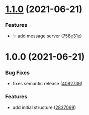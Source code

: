 # [1.1.0](https://github.com/alanflpns/lab01/compare/v1.0.0...v1.1.0) (2021-06-21)


### Features

* :sparkles: add message server ([758e31e](https://github.com/alanflpns/lab01/commit/758e31e0dc94b9fdc43188aacbf7e6889926f9b1))

# 1.0.0 (2021-06-21)


### Bug Fixes

* fixes semantic release ([4082736](https://github.com/alanflpns/lab01/commit/40827366c95ee2f86de18e7cc97e953591a26db8))


### Features

* add initial structure ([2837069](https://github.com/alanflpns/lab01/commit/2837069ba68f81bf6252dd8467463b8d46b6738a))
